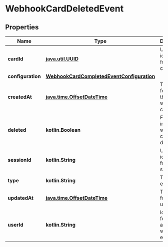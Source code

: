 
# WebhookCardDeletedEvent

## Properties
| Name | Type | Description | Notes |
| ------------ | ------------- | ------------- | ------------- |
| **cardId** | [**java.util.UUID**](java.util.UUID.md) | Unique identifier for the card. |  |
| **configuration** | [**WebhookCardCompletedEventConfiguration**](WebhookCardCompletedEventConfiguration.md) |  |  |
| **createdAt** | [**java.time.OffsetDateTime**](java.time.OffsetDateTime.md) | Timestamp for when the card was created. |  |
| **deleted** | **kotlin.Boolean** | Flag indicating whether the card is deleted. |  |
| **sessionId** | **kotlin.String** | Unique identifier for the session. |  |
| **type** | **kotlin.String** | Type of event. |  |
| **updatedAt** | [**java.time.OffsetDateTime**](java.time.OffsetDateTime.md) | Timestamp for the last update. |  |
| **userId** | **kotlin.String** | Identifier for the user associated with the event. |  |



